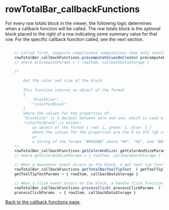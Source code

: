 
# rowTotalBar_callbackFunctions

For every row totals block in the viewer, the following logic determines when a callback function will be called. The row totals block is the optional block placed to the right of a row indicating some summary value for that row. For the specific callback function called, see the next section.

```javascript

	// called first, supports complicated computations that only should be run once .
	rowTotalBar_callbackFunctions.precomputeValuesOnCreate( precomputeParams )
	// where precomputeParams = { rowItem, callbackDataStorage }
	
	/*

		Get the color and size of the block
		
		This function returns an object of the format
		{
			"blockSize": ,
			"colorForBlock":
		}
		where the values for the properties of:
		"blockSize" is a decimal between zero and one, which is used as a scaling of the width of the block
		"colorForBlock" is either:
			an object of the format { red: 1, green: 1, blue: 1 }
			where the values for the properties are the 0 to 255 rgb colors for this block
			or
			a String of the format "#RRGGBB" where "RR", "GG", and "BB" are hex colors "00" to "FF"
	*/
	rowTotalBar_callbackFunctions.getColorAndSize( getColorAndSizeParams )
	// where getColorAndSizeParams = { rowItem, callbackDataStorage }

	// When a mouseover event occurs on the block, a get tool tip function is called to get the tool tip text to display.
	rowTotalBar_callbackFunctions.getTotalBarToolTipText  ( getToolTipTextParams )
	getToolTipTextParams = { rowItem, callbackDataStorage }

	// When a click event occurs on the block, a handle click function is called.
	rowTotalBar_callbackFunctions.processClick( processClickParams  )
	processClickParams  = { rowItem, callbackDataStorage }
```
<a href="../callback_functions.md">Back to the callback functions page</a>.
